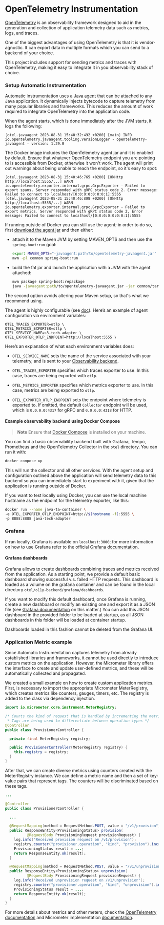 # OpenTelemetry Instrumentation

[OpenTelemetry](https://opentelemetry.io/docs/concepts/) is an observability framework designed to aid in the generation and collection of application telemetry data such as metrics, logs, and traces.

One of the biggest advantages of using OpenTelemetry is that it is vendor-agnostic. It can export data in multiple formats which you can send to a backend of your choice.

This project includes support for sending metrics and traces with OpenTelemetry, making it easy to integrate it in you observability stack of choice.

### Setup Automatic Instrumentation

Automatic instrumentation uses a [Java agent](https://github.com/open-telemetry/opentelemetry-java-instrumentation) that can be attached to any Java application. It dynamically injects bytecode to capture telemetry from many popular libraries and frameworks. This reduces the amount of work required to integrate OpenTelemetry into the application code.

When the agent starts, which is done immediately after the JVM starts, it logs the following:

```
[otel.javaagent 2023-08-31 15:40:32:492 +0200] [main] INFO io.opentelemetry.javaagent.tooling.VersionLogger - opentelemetry-javaagent - version: 1.29.0
```

The Docker image includes the OpenTelemetry agent jar and it is enabled by default. Ensure that whatever OpenTelemetry endpoint you are pointing to is accessible from Docker, otherwise it won't work. The agent will print out warnings about being unable to reach the endpoint, so it's easy to spot:

```
[otel.javaagent 2023-08-31 15:40:46:765 +0200] [OkHttp http://localhost:5555/...] WARN io.opentelemetry.exporter.internal.grpc.GrpcExporter - Failed to export spans. Server responded with gRPC status code 2. Error message: Failed to connect to localhost/[0:0:0:0:0:0:0:1]:5555
[otel.javaagent 2023-08-31 15:40:46:808 +0200] [OkHttp http://localhost:5555/...] WARN io.opentelemetry.exporter.internal.grpc.GrpcExporter - Failed to export metrics. Server responded with gRPC status code 2. Error message: Failed to connect to localhost/[0:0:0:0:0:0:0:1]:5555
```

If running outside of Docker you can still use the agent; in order to do so, first [download the agent jar](https://github.com/open-telemetry/opentelemetry-java-instrumentation/releases/latest/download/opentelemetry-javaagent.jar) and then either:
- attach it to the Maven JVM by setting MAVEN_OPTS and then use the `spring-boot:run` goal:
  ```bash
  export MAVEN_OPTS="-javaagent:path/to/opentelemetry-javaagent.jar"
  mvn -pl common spring-boot:run
  ```
- build the fat jar and launch the application with a JVM with the agent attached:
  ```bash
  mvn package spring-boot:repackage
  java -javaagent:path/to/opentelemetry-javaagent.jar -jar common/target/s3-tech-adapter.jar
  ```

The second option avoids altering your Maven setup, so that's what we recommend using.

The agent is highly configurable (see [doc](https://opentelemetry.io/docs/instrumentation/java/automatic/agent-config/)). Here’s an example of agent configuration via environment variables:

```
OTEL_TRACES_EXPORTER=otlp \
OTEL_METRICS_EXPORTER=otlp \
OTEL_SERVICE_NAME=s3-tech-adapter \
OTEL_EXPORTER_OTLP_ENDPOINT=http://localhost:5555 \
```

Here’s an explanation of what each environment variables does:

- `OTEL_SERVICE_NAME`  sets the name of the service associated with your telemetry, and is sent to your [Observability backend](https://opentelemetry.io/ecosystem/vendors/).

- `OTEL_TRACES_EXPORTER` specifies which traces exporter to use. In this case, traces are being exported  with `otlp`.

- `OTEL_METRICS_EXPORTER` specifies which metrics exporter to use. In this case, metrics are being exported to `otlp`.

- `OTEL_EXPORTER_OTLP_ENDPOINT` sets the endpoint where telemetry is exported to. If omitted, the default `Collector` endpoint will be used, which is `0.0.0.0:4317` for gRPC and `0.0.0.0:4318` for HTTP.

#### Example observability backend using Docker Compose

> **Note**
Ensure that [Docker Compose](https://docs.docker.com/compose/) is installed on your machine.

You can find a basic observability backend built with Grafana, Tempo, Prometheus and the OpenTelemetry Collector in the `otel` directory. You can run it with:

```bash
docker compose up
```

This will run the collector and all other services. With the agent setup and configuration outlined above the application will send telemetry data to this backend so you can immediately start to experiment with it, given that the application is running outside of Docker.

If you want to test locally using Docker, you can use the local machine hostname as the endpoint for the telemetry exporter, like this:

```bash
docker run --name java-ta-container \
-e OTEL_EXPORTER_OTLP_ENDPOINT=http://$(hostname -f):5555 \
-p 8888:8888 java-tech-adapter
```

### Grafana

If ran locally, Grafana is available on `localhost:3000`; for more information on how to use Grafana refer to the official [Grafana documentation](https://grafana.com/docs/?plcmt=learn-nav).

#### Grafana dashboards

Grafana allows to create dashboards combining traces and metrics received from the application. As a starting point, we provide a default basic dashboard showing successful v.s. failed HTTP requests. This dashboard is loaded as a volume on the grafana container and can be found in the local directory
`otel/o11y-backend/grafana/dashboards`.

If you want to modify this default dashboard, once Grafana is running, create a new dashboard or modify an existing one and export it as a JSON file (see [Grafana documentation](https://grafana.com/docs/grafana/latest/dashboards/manage-dashboards/#export-and-import-dashboards) on this matter.) You can add this JSON dashboard in the provided folder to be loaded at startup, as all JSON dashboards in this folder will be loaded at container startup.

Dashboards loaded in this fashion cannot be deleted from the Grafana UI.


### Application Metric example

Since Automatic Instrumentation captures telemetry from already established libraries and frameworks, it cannot be used directly to introduce custom metrics on the application. However, the Micrometer library offers the interface to create and update user-defined metrics, and these will be automatically collected and propagated.

We created a small example on how to create custom application metrics. First, is necessary to import the appropriate Micrometer MeterRegistry, which creates metrics like counters, gauges, timers, etc. The registry is added to the class via dependency injection.

```java
import io.micrometer.core.instrument.MeterRegistry;

/* Counts the kind of request that is handled by incrementing the metric provisioner.operation
 * Tags are being used to differentiate between operation types */
@Controller
public class ProvisionerController {

  private final MeterRegistry registry;

  public ProvisionerController(MeterRegistry registry) {
    this.registry = registry;
  }
}
```

After that, we can create diverse metrics using counters created with the MeterRegistry instance. We can define a metric name and then a set of key-value pairs that represent tags. The counters will be discriminated based on these tags.

```java
...

@Controller
public class ProvisionerController {

  ...

  @RequestMapping(method = RequestMethod.POST, value = "/v1/provision")
  public ResponseEntity<ProvisioningStatus> provision(
          @RequestBody ProvisioningRequest provisionRequest) {
    log.info("Received provision request on /v1/provision");
    registry.counter("provisioner.operation", "kind", "provision").increment();
    ProvisioningStatus result = ...;
    return ResponseEntity.ok(result);
  }

  @RequestMapping(method = RequestMethod.POST, value = "/v1/unprovision")
  public ResponseEntity<ProvisioningStatus> unprovision(
          @RequestBody ProvisioningRequest provisionRequest) {
    log.info("Received unprovision request on /v1/unprovision");
    registry.counter("provisioner.operation", "kind", "unprovision").increment();
    ProvisioningStatus result = ...;
    return ResponseEntity.ok(result);
  }
}
```

For more details about metrics and other meters, check the [OpenTelemetry documentation](https://opentelemetry.io/docs/concepts/signals/metrics/) and Micrometer implementation [documentation](https://micrometer.io/docs/concepts).
